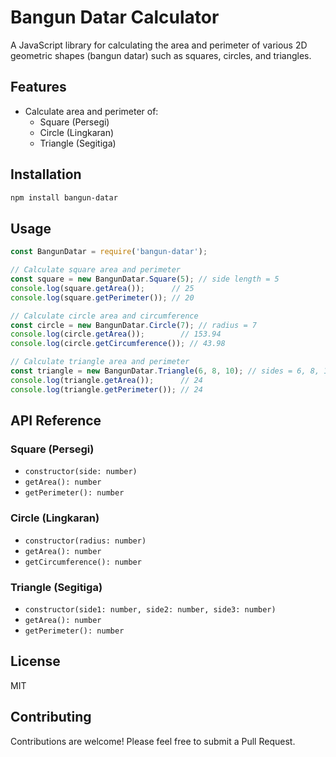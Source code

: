 # Bangun Datar Calculator

A JavaScript library for calculating the area and perimeter of various 2D geometric shapes (bangun datar) such as squares, circles, and triangles.

## Features

- Calculate area and perimeter of:
  - Square (Persegi)
  - Circle (Lingkaran)
  - Triangle (Segitiga)

## Installation

```bash
npm install bangun-datar
```

## Usage

```javascript
const BangunDatar = require('bangun-datar');

// Calculate square area and perimeter
const square = new BangunDatar.Square(5); // side length = 5
console.log(square.getArea());      // 25
console.log(square.getPerimeter()); // 20

// Calculate circle area and circumference
const circle = new BangunDatar.Circle(7); // radius = 7
console.log(circle.getArea());        // 153.94
console.log(circle.getCircumference()); // 43.98

// Calculate triangle area and perimeter
const triangle = new BangunDatar.Triangle(6, 8, 10); // sides = 6, 8, 10
console.log(triangle.getArea());      // 24
console.log(triangle.getPerimeter()); // 24
```

## API Reference

### Square (Persegi)
- `constructor(side: number)`
- `getArea(): number`
- `getPerimeter(): number`

### Circle (Lingkaran)
- `constructor(radius: number)`
- `getArea(): number`
- `getCircumference(): number`

### Triangle (Segitiga)
- `constructor(side1: number, side2: number, side3: number)`
- `getArea(): number`
- `getPerimeter(): number`

## License

MIT

## Contributing

Contributions are welcome! Please feel free to submit a Pull Request.
